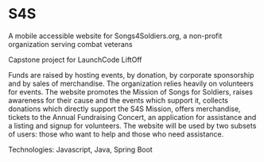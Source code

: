 # S4S
A mobile accessible website for Songs4Soldiers.org, a non-profit organization serving combat veterans

Capstone project for LaunchCode LiftOff

Funds are raised by hosting events, by donation, by corporate sponsorship and by sales of merchandise. The organization relies heavily on volunteers for events.
The website promotes the Mission of Songs for Soldiers, raises awareness for their cause and the events which support it, collects donations which directly support the S4S Mission, offers merchandise, tickets to the Annual Fundraising Concert, an application for assistance and a listing and signup for volunteers. 
The website will be used by two subsets of users: those who want to help and those who need assistance. 

Technologies: Javascript, Java, Spring Boot
